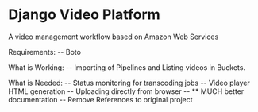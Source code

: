 Django Video Platform
=====================

A video management workflow based on Amazon Web Services

Requirements:
-- Boto

What is Working:
-- Importing of Pipelines and Listing videos in Buckets.

What is Needed:
-- Status monitoring for transcoding jobs
-- Video player HTML generation
-- Uploading directly from browser
-- ** MUCH better documentation
-- Remove References to original project
